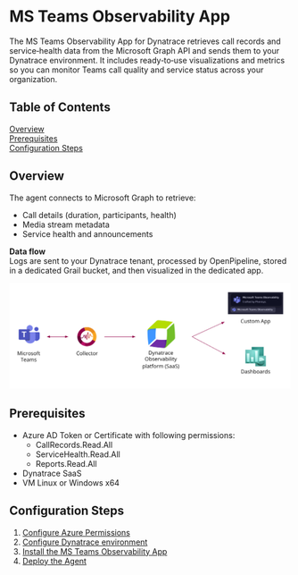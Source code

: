 # MS Teams Observability App

The MS Teams Observability App for Dynatrace retrieves call records  and service‑health data from the Microsoft Graph API and sends them to your Dynatrace environment. It includes ready‑to‑use visualizations and metrics so you can monitor Teams call quality and service status across your organization.

## Table of Contents

[Overview](#overview)  
[Prerequisites](#prerequisites)  
[Configuration Steps](#configuration-steps)  

## Overview

The agent connects to Microsoft Graph to retrieve:

- Call details (duration, participants, health)
- Media stream metadata 
- Service health and announcements  

**Data flow**  
Logs are sent to your Dynatrace tenant, processed by OpenPipeline, stored in a dedicated Grail bucket, and then visualized in the dedicated app.

<p align="center">
  <img src="./src/assets/images/architecture.png" width=900>
</p>



## Prerequisites

- Azure AD Token or Certificate with following permissions:
  - CallRecords.Read.All
  - ServiceHealth.Read.All
  - Reports.Read.All
- Dynatrace SaaS
- VM Linux or Windows x64

## Configuration Steps

1. [Configure Azure Permissions](.wiki/Configure-Azure-Permissions)
2. [Configure Dynatrace environment](https://github.com/Phenisys/microsoft-teams-observability/wiki/Configure-Azure-Permissions)
3. [Install the MS Teams Observability App](./wiki/app-installation)
4. [Deploy the Agent](./wiki/agent-deployment)